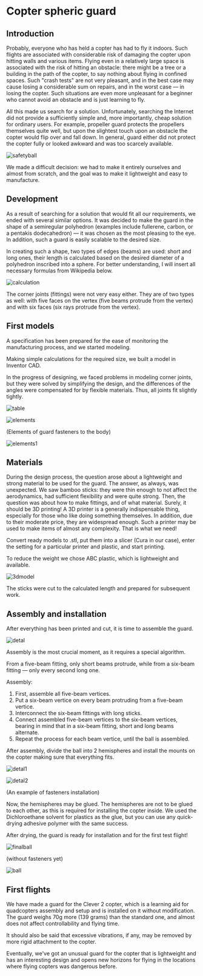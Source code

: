 # Copter spheric guard

## Introduction

Probably, everyone who has held a copter has had to fly it indoors. Such flights are associated with considerable risk of damaging the copter upon hitting walls and various items. Flying even in a relatively large space is associated with the risk of hitting an obstacle: there might be a tree or a building in the path of the copter, to say nothing about flying in confined spaces. Such "crash tests" are not very pleasant, and in the best case may cause losing a considerable sum on repairs, and in the worst case — in losing the copter. Such situations are even more unpleasant for a beginner who cannot avoid an obstacle and is just learning to fly.

All this made us search for a solution. Unfortunately, searching the Internet did not provide a sufficiently simple and, more importantly, cheap solution for ordinary users. For example, propeller guard protects the propellers themselves quite well, but upon the slightest touch upon an obstacle the copter would flip over and fall down. In general, guard either did not protect the copter fully or looked awkward and was too scarcely available.

![safetyball](../assets/safetyball.png)

We made a difficult decision: we had to make it entirely ourselves and almost from scratch, and the goal was to make it lightweight and easy to manufacture.

## Development

As a result of searching for a solution that would fit all our requirements, we ended with several similar options. It was decided to make the guard in the shape of a semiregular polyhedron (examples include fullerene, carbon, or a pentakis dodecahedron) — it was chosen as the most pleasing to the eye. In addition, such a guard is easily scalable to the desired size.

In creating such a shape, two types of edges (beams) are used: short and long ones, their length is calculated based on the desired diameter of a polyhedron inscribed into a sphere. For better understanding, I will insert all necessary formulas from Wikipedia below.

![calculation](../assets/calculation.png)

The corner joints (fittings) were not very easy either. They are of two types as well: with five faces on the vertex (five beams protrude from the vertex) and with six faces (six rays protrude from the vertex).

## First models

A specification has been prepared for the ease of monitoring the manufacturing process, and we started modeling.

Making simple calculations for the required size, we built a model in Inventor CAD.

In the progress of designing, we faced problems in modeling corner joints, but they were solved by simplifying the design, and the differences of the angles were compensated for by flexible materials. Thus, all joints fit slightly tightly.

![table](../assets/table.png)

![elements](../assets/elements.png)

(Elements of guard fasteners to the body)

![elements1](../assets/elements1.png)

## Materials

During the design process, the question arose about a lightweight and strong material to be used for the guard. The answer, as always, was unexpected. We saw bamboo sticks: they were thin enough to not affect the aerodynamics, had sufficient flexibility and were quite strong. Then, the question was about how to make fittings, and of what material. Surely, it should be 3D printing! A 3D printer is a generally indispensable thing, especially for those who like doing something themselves. In addition, due to their moderate price, they are widespread enough. Such a printer may be used to make items of almost any complexity. That is what we need!

Convert ready models to .stl, put them into a slicer (Cura in our case), enter the setting for a particular printer and plastic, and start printing.

To reduce the weight we chose ABC plastic, which is lightweight and available.

![3dmodel](../assets/3dmodel.png)

The sticks were cut to the calculated length and prepared for subsequent work.

## Assembly and installation

After everything has been printed and cut, it is time to assemble the guard.

![detal](../assets/detal.jpg)

Assembly is the most crucial moment, as it requires a special algorithm.

From a five-beam fitting, only short beams protrude, while from a six-beam fitting — only every second long one.

Assembly:

1. First, assemble all five-beam vertices.
2. Put a six-beam vertice on every beam protruding from a five-beam vertice.
3. Interconnect the six-beam fittings with long sticks.
4. Connect assembled five-beam vertices to the six-beam vertices, bearing in mind that in a six-beam fitting, short and long beams alternate.
5. Repeat the process for each beam vertice, until the ball is assembled.

After assembly, divide the ball into 2 hemispheres and install the mounts on the copter making sure that everything fits.

![detal1](../assets/detal1.jpg)

![detal2](../assets/detal2.jpg)

(An example of fasteners installation)

Now, the hemispheres may be glued. The hemispheres are not to be glued to each other, as this is required for installing the copter inside. We used the Dichloroethane solvent for plastics as the glue, but you can use any quick-drying adhesive polymer with the same success.

After drying, the guard is ready for installation and for the first test flight!

![finalball](../assets/finalball.jpg)

(without fasteners yet)

![ball](../assets/ball.png)

## First flights

We have made a guard for the Clever 2 copter, which is a learning aid for quadcopters assembly and setup and is installed on it without modification. The guard weighs 70g more (139 grams) than the standard one, and almost does not affect controllability and flying time.

It should also be said that excessive vibrations, if any, may be removed by more rigid attachment to the copter.

Eventually, we've got an unusual guard for the copter that is lightweight and has an interesting design and opens new horizons for flying in the locations where flying copters was dangerous before.
